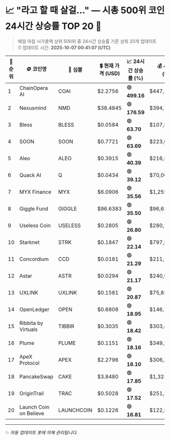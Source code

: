 
# 📈 "라고 할 때 살걸..." — 시총 500위 코인 24시간 상승률 TOP 20 🚀

> 매일 아침 시가총액 상위 500위 중 24시간 상승률 기준 상위 20개 업데이트  
> ⏰ 업데이트 시간: **2025-10-07 00:41:07 (UTC)**

| 🔢 순위 | 🪙 코인명 | 🔣 심볼 | 💲 현재 가격 (USD) | 📈 24시간 상승률 (%) | 💰 시가총액 (USD) | 🔄 24시간 거래량 (USD) | 🔢 유통 공급량 |
|--------|----------|--------|-------------------|--------------------|--------------------|-----------------------|-------------------|
| 1 | ChainOpera AI | COAI | $2.2756 | 🟢 **499.16** | $447,103,896 | $486,585,237 | 196,479,267 |
| 2 | Nexusmind | NMD | $38.4845 | 🟢 **176.59** | $394,755,059 | $0 | 10,257,502 |
| 3 | Bless | BLESS | $0.0584 | 🟢 **63.70** | $107,586,724 | $167,536,731 | 1,841,666,667 |
| 4 | SOON | SOON | $0.7721 | 🟢 **63.69** | $223,086,420 | $270,358,449 | 288,932,996 |
| 5 | Aleo | ALEO | $0.3915 | 🟢 **40.39** | $216,530,846 | $2,138,573,936 | 553,025,731 |
| 6 | Quack AI | Q | $0.0434 | 🟢 **39.12** | $70,061,753 | $191,580,849 | 1,616,000,000 |
| 7 | MYX Finance | MYX | $6.0906 | 🟢 **35.56** | $1,255,314,694 | $228,805,951 | 206,105,424 |
| 8 | Giggle Fund | GIGGLE | $96.6383 | 🟢 **35.50** | $96,638,289 | $60,899,206 | 1,000,000 |
| 9 | Useless Coin | USELESS | $0.2805 | 🟢 **26.80** | $280,263,713 | $104,943,518 | 999,091,015 |
| 10 | Starknet | STRK | $0.1847 | 🟢 **22.14** | $797,524,645 | $274,979,192 | 4,318,575,355 |
| 11 | Concordium | CCD | $0.0181 | 🟢 **21.29** | $211,138,823 | $1,010,431 | 11,690,201,914 |
| 12 | Astar | ASTR | $0.0294 | 🟢 **21.17** | $240,926,352 | $219,804,505 | 8,185,495,276 |
| 13 | UXLINK | UXLINK | $0.1581 | 🟢 **20.87** | $75,837,014 | $19,520,181 | 479,713,462 |
| 14 | OpenLedger | OPEN | $0.6808 | 🟢 **18.95** | $146,708,083 | $175,371,775 | 215,500,000 |
| 15 | Ribbita by Virtuals | TIBBIR | $0.3035 | 🟢 **18.42** | $303,487,095 | $4,242,958 | 1,000,000,000 |
| 16 | Plume | PLUME | $0.1151 | 🟢 **18.16** | $349,291,710 | $209,908,571 | 3,034,573,413 |
| 17 | ApeX Protocol | APEX | $2.2796 | 🟢 **18.10** | $306,326,016 | $67,710,363 | 134,377,656 |
| 18 | PancakeSwap | CAKE | $3.8480 | 🟢 **17.85** | $1,323,253,403 | $701,909,336 | 343,884,146 |
| 19 | OriginTrail | TRAC | $0.5028 | 🟢 **17.52** | $251,395,859 | $7,303,300 | 499,998,223 |
| 20 | Launch Coin on Believe | LAUNCHCOIN | $0.1226 | 🟢 **16.81** | $122,537,330 | $48,830,117 | 999,874,290 |

---

✨ *자동 업데이트 봇에 의해 관리됩니다.*
